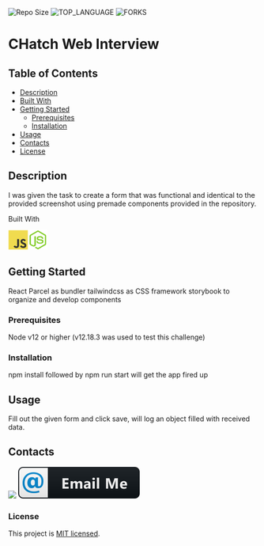 ![Repo Size](https://img.shields.io/github/languages/code-size/CHatch2020/web_interview.svg?style=for-the-badge) ![TOP_LANGUAGE](https://img.shields.io/github/languages/top/CHatch2020/web_interview.svg?style=for-the-badge) ![FORKS](https://img.shields.io/github/forks/CHatch2020/web_interview.svg?style=for-the-badge&social)
    
# CHatch Web Interview

## Table of Contents

- [Description](#description)
- [Built With](#built-with)
- [Getting Started](#getting-started)
  - [Prerequisites](#prerequisites)
  - [Installation](#installation)
- [Usage](#usage)
- [Contacts](#contacts)
- [License](#license)

## Description

I was given the task to create a form that was functional and identical to the provided screenshot using premade components provided in the repository.

Built With

<a href="https://developer.mozilla.org/en-US/docs/Web/JavaScript"><img src="https://raw.githubusercontent.com/devicons/devicon/master/icons/javascript/javascript-original.svg" height="40px" width="40px" /></a><a href="https://nodejs.org/en/"><img src="https://raw.githubusercontent.com/devicons/devicon/master/icons/nodejs/nodejs-original.svg" height="40px" width="40px" /></a>

## Getting Started

React
Parcel as bundler
tailwindcss as CSS framework
storybook to organize and develop components

### Prerequisites

Node v12 or higher (v12.18.3 was used to test this challenge)

### Installation

npm install followed by npm run start will get the app fired up

## Usage

Fill out the given form and click save, will log an object filled with received data.

## Contacts

<a href="https://www.linkedin.com/in/linkedin.com/in/caleb-hatch-a32945224/"><img src="https://img.shields.io/badge/LinkedIn-0077B5?style=for-the-badge&logo=linkedin&logoColor=white" /></a>  <a href="mailto:hatchcaleb@gmail.com"><img src=https://raw.githubusercontent.com/johnturner4004/readme-generator/master/src/components/assets/images/email_me_button_icon_151852.svg /></a>

### License
This project is [MIT licensed][mitlicense].

[g3website]:https://www.griffingroupglobal.com
[git-scm]:https://git-scm.com/
[github]:https://github.com/
[nodejs]:https://nodejs.org/en/
[TDD]:https://en.wikipedia.org/wiki/Test-driven_development
[ES6]:http://www.ecma-international.org/ecma-262/6.0/
[eslint]:https://eslint.org/
[airbnb-eslint]:https://www.npmjs.com/package/eslint-config-airbnb
[mocha]:https://mochajs.org/
[repository]:https://github.com/GriffinGroupGlobal/web_interview
[mitlicense]:https://en.wikipedia.org/wiki/MIT_License
[commonmark]:https://spec.commonmark.org/]
[docker]:https://www.docker.com/
[kubernetes]:https://kubernetes.io/
[react]:https://reactjs.org/
[reactnative]:https://reactnative.dev/

